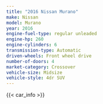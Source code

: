```yaml
---
title: "2016 Nissan Murano"
make: Nissan
model: Murano
year: 2016
engine-fuel-type: regular unleaded
engine-hp: 260
engine-cylinders: 6
transmission-type: Automatic
driven-wheels: Front wheel drive
number-of-doors: 4
market-category: Crossover
vehicle-size: Midsize
vehicle-style: 4dr SUV
---
```


{{< car_info >}}
